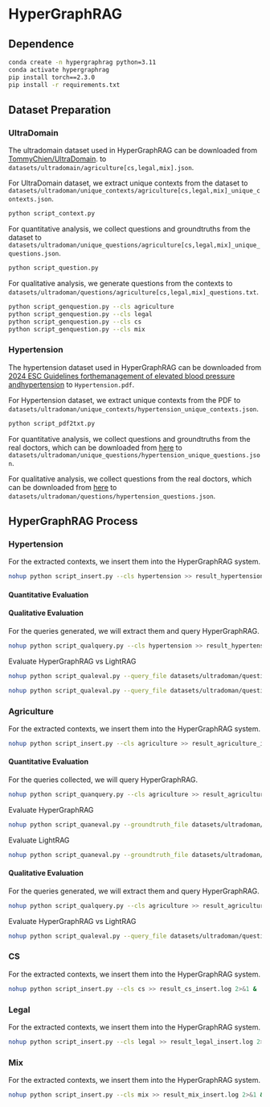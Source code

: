 # HyperGraphRAG

## Dependence
```bash
conda create -n hypergraphrag python=3.11
conda activate hypergraphrag
pip install torch==2.3.0
pip install -r requirements.txt
```

## Dataset Preparation

### UltraDomain
The ultradomain dataset used in HyperGraphRAG can be downloaded from [TommyChien/UltraDomain](https://huggingface.co/datasets/TommyChien/UltraDomain). to `datasets/ultradomain/agriculture[cs,legal,mix].json`.

For UltraDomain dataset, we extract unique contexts from the dataset to `datasets/ultradoman/unique_contexts/agriculture[cs,legal,mix]_unique_contexts.json`.
```bash
python script_context.py
```
For quantitative analysis, we collect questions and groundtruths from the dataset to `datasets/ultradoman/unique_questions/agriculture[cs,legal,mix]_unique_questions.json`.
```bash
python script_question.py
```
For qualitative analysis, we generate questions from the contexts to `datasets/ultradoman/questions/agriculture[cs,legal,mix]_questions.txt`.
```bash
python script_genquestion.py --cls agriculture
python script_genquestion.py --cls legal
python script_genquestion.py --cls cs
python script_genquestion.py --cls mix
```

### Hypertension
The hypertension dataset used in HyperGraphRAG can be downloaded from [2024 ESC Guidelines forthemanagement of elevated blood pressure andhypertension](https://academic.oup.com/eurheartj/article/45/38/3912/7741010?login=false) to `Hypertension.pdf`.

For Hypertension dataset, we extract unique contexts from the PDF to `datasets/ultradoman/unique_contexts/hypertension_unique_contexts.json`.
```bash
python script_pdf2txt.py
```
For quantitative analysis, we collect questions and groundtruths from the real doctors, which can be downloaded from [here](https://academic.oup.com/eurheartj/article/45/38/3912/7741010?login=false) to `datasets/ultradoman/unique_questions/hypertension_unique_questions.json`.

For qualitative analysis, we collect questions from the real doctors, which can be downloaded from [here](https://academic.oup.com/eurheartj/article/45/38/3912/7741010?login=false) to `datasets/ultradoman/questions/hypertension_questions.json`.

## HyperGraphRAG Process

### Hypertension
For the extracted contexts, we insert them into the HyperGraphRAG system.
```bash
nohup python script_insert.py --cls hypertension >> result_hypertension_insert.log 2>&1 &
```
#### Quantitative Evaluation
#### Qualitative Evaluation 
For the queries generated, we will extract them and query HyperGraphRAG.
```bash
nohup python script_qualquery.py --cls hypertension >> result_hypertension_qualquery.log 2>&1 &
```
Evaluate HyperGraphRAG vs LightRAG
```bash
nohup python script_qualeval.py --query_file datasets/ultradoman/questions/hypertension_questions.txt --result1_file output_qual/ultradoman/hypertension/hypertension_result.json --result2_file others/LightRAG/output_qual/ultradoman/hypertension/hypertension_result.json --output_file_path output_qual/ultradoman/hypertension/batch_eval_HyperGraphRAG_vs_LightRAG.jsonl --output_score_path output_qual/ultradoman/hypertension/batch_eval_scores_HyperGraphRAG_vs_LightRAG.json >> result_hypertension_qualeval_HyperGraphRAG_vs_LightRAG.log 2>&1 &
```
```bash
nohup python script_qualeval.py --query_file datasets/ultradoman/questions/hypertension_questions.txt --result2_file output_qual/ultradoman/hypertension/hypertension_result.json --result1_file others/LightRAG/output_qual/ultradoman/hypertension/hypertension_result.json --output_file_path output_qual/ultradoman/hypertension/batch_eval_LightRAG_vs_HyperGraphRAG.jsonl --output_score_path output_qual/ultradoman/hypertension/batch_eval_scores_LightRAG_vs_HyperGraphRAG.json >> result_hypertension_qualeval_LightRAG_vs_HyperGraphRAG.log 2>&1 &
```

### Agriculture
For the extracted contexts, we insert them into the HyperGraphRAG system.
```bash
nohup python script_insert.py --cls agriculture >> result_agriculture_insert.log 2>&1 &
```

#### Quantitative Evaluation
For the queries collected, we will query HyperGraphRAG.
```bash
nohup python script_quanquery.py --cls agriculture >> result_agriculture_quanquery.log 2>&1 &
```
Evaluate HyperGraphRAG
```bash
nohup python script_quaneval.py --groundtruth_file datasets/ultradoman/unique_questions/agriculture_unique_questions.json --predictions_file output_quan/ultradoman/agriculture/agriculture_result.json --output_score_path output_quan/ultradoman/agriculture/batch_eval_scores.json >> result_agriculture_quaneval_hypergraphrag.log 2>&1 &
```
Evaluate LightRAG
```bash
nohup python script_quaneval.py --groundtruth_file datasets/ultradoman/unique_questions/agriculture_unique_questions.json --predictions_file others/lightrag/output_quan/ultradoman/agriculture/agriculture_result.json --output_score_path output_quan/ultradoman/agriculture/batch_eval_scores_lightrag.json >> result_agriculture_quaneval_lightrag.log 2>&1 &
```

#### Qualitative Evaluation 
For the queries generated, we will extract them and query HyperGraphRAG.
```bash
nohup python script_qualquery.py --cls agriculture >> result_agriculture_qualquery.log 2>&1 &
```
Evaluate HyperGraphRAG vs LightRAG
```bash
nohup python script_qualeval.py --query_file datasets/ultradoman/questions/agriculture_questions.txt --result1_file output/ultradoman/agriculture/agriculture_result.json --result2_file others/lightrag/output/ultradoman/agriculture/agriculture_result.json --output_file_path output/ultradoman/agriculture --output_score_path output/ultradoman/agriculture >> result_agriculture_qualeval_hypergraphrag_vs_lightrag.log 2>&1 &
```

### CS
For the extracted contexts, we insert them into the HyperGraphRAG system.
```bash
nohup python script_insert.py --cls cs >> result_cs_insert.log 2>&1 &
```

### Legal
For the extracted contexts, we insert them into the HyperGraphRAG system.
```bash
nohup python script_insert.py --cls legal >> result_legal_insert.log 2>&1 &
```

### Mix
For the extracted contexts, we insert them into the HyperGraphRAG system.
```bash
nohup python script_insert.py --cls mix >> result_mix_insert.log 2>&1 &
```


